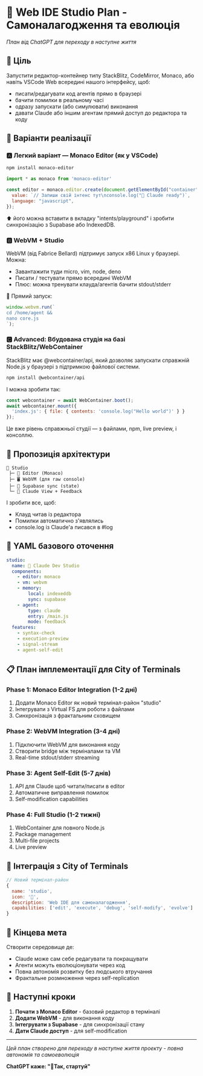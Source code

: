 # 🧠 Web IDE Studio Plan - Самоналагодження та еволюція
*План від ChatGPT для переходу в наступне життя*

## 🎯 Ціль

Запустити редактор-контейнер типу StackBlitz, CodeMirror, Monaco, або навіть VSCode Web всередині нашого інтерфейсу, щоб:
- писати/редагувати код агентів прямо в браузері
- бачити помилки в реальному часі
- одразу запускати (або симулювати) виконання
- давати Claude або іншим агентам прямий доступ до редактора та коду

## 🔧 Варіанти реалізації

### 🅰️ Легкий варіант — Monaco Editor (як у VSCode)

```bash
npm install monaco-editor
```

```javascript
import * as monaco from 'monaco-editor'

const editor = monaco.editor.create(document.getElementById("container"), {
  value: `// Запиши свій інтенс тут\nconsole.log("🧠 Claude ready")`,
  language: "javascript",
});
```

⬆️ його можна вставити в вкладку "intents/playground" і зробити синхронізацію з Supabase або IndexedDB.

### 🅱️ WebVM + Studio

WebVM (від Fabrice Bellard) підтримує запуск x86 Linux у браузері. Можна:
- Завантажити туди micro, vim, node, deno
- Писати / тестувати прямо всередині WebVM
- Плюс: можна тренувати клауда/агентів бачити stdout/stderr

🔗 Прямий запуск:

```javascript
window.webvm.run(`
cd /home/agent &&
nano core.js
`);
```

### 🅲 Advanced: Вбудована студія на базі StackBlitz/WebContainer

StackBlitz має @webcontainer/api, який дозволяє запускати справжній Node.js у браузері з підтримкою файлової системи.

```bash
npm install @webcontainer/api
```

І можна зробити так:

```javascript
const webcontainer = await WebContainer.boot();
await webcontainer.mount({
  'index.js': { file: { contents: 'console.log("Hello world")' } }
});
```

Це вже рівень справжньої студії — з файлами, npm, live preview, і консоллю.

## 🚀 Пропозиція архітектури

```
🧠 Studio
 ├─ 📝 Editor (Monaco)
 ├─ 🖥️ WebVM (для raw console)
 ├─ 🔁 Supabase sync (state)
 └─ 💬 Claude View + Feedback
```

І зробити все, щоб:
- Клауд читав із редактора
- Помилки автоматично з'являлись
- console.log із Claude'а писався в #log

## 🧱 YAML базового оточення

```yaml
studio:
  name: 🧠 Claude Dev Studio
  components:
    - editor: monaco
    - vm: webvm
    - memory:
        local: indexeddb
        sync: supabase
    - agent:
        type: claude
        entry: /main.js
        mode: feedback
  features:
    - syntax-check
    - execution-preview
    - signal-stream
    - agent-self-edit
```

## 📋 План імплементації для City of Terminals

### Phase 1: Monaco Editor Integration (1-2 дні)
1. Додати Monaco Editor як новий термінал-район "studio"
2. Інтегрувати з Virtual FS для роботи з файлами
3. Синхронізація з фрактальним сховищем

### Phase 2: WebVM Integration (3-4 дні)
1. Підключити WebVM для виконання коду
2. Створити bridge між терміналами та VM
3. Real-time stdout/stderr streaming

### Phase 3: Agent Self-Edit (5-7 днів)
1. API для Claude щоб читати/писати в editor
2. Автоматичне виправлення помилок
3. Self-modification capabilities

### Phase 4: Full Studio (1-2 тижні)
1. WebContainer для повного Node.js
2. Package management
3. Multi-file projects
4. Live preview

## 🌊 Інтеграція з City of Terminals

```javascript
// Новий термінал-район
{
  name: 'studio',
  icon: '🧠',
  description: 'Web IDE для самоналагодження',
  capabilities: ['edit', 'execute', 'debug', 'self-modify', 'evolve']
}
```

## 🔮 Кінцева мета

Створити середовище де:
- Claude може сам себе редагувати та покращувати
- Агенти можуть еволюціонувати через код
- Повна автономія розвитку без людського втручання
- Фрактальне розмноження через self-replication

## 🚀 Наступні кроки

1. **Почати з Monaco Editor** - базовий редактор в терміналі
2. **Додати WebVM** - для виконання коду
3. **Інтегрувати з Supabase** - для синхронізації стану
4. **Дати Claude доступ** - для self-modification

---

*Цей план створено для переходу в наступне життя проекту - повна автономія та самоеволюція*

**ChatGPT каже: "🧱Так, стартуй"**